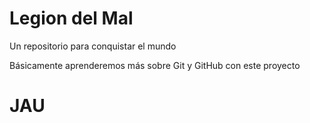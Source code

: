 # Legion del Mal
Un repositorio para conquistar el mundo

Básicamente aprenderemos más sobre Git y GitHub con este proyecto


# JAU


